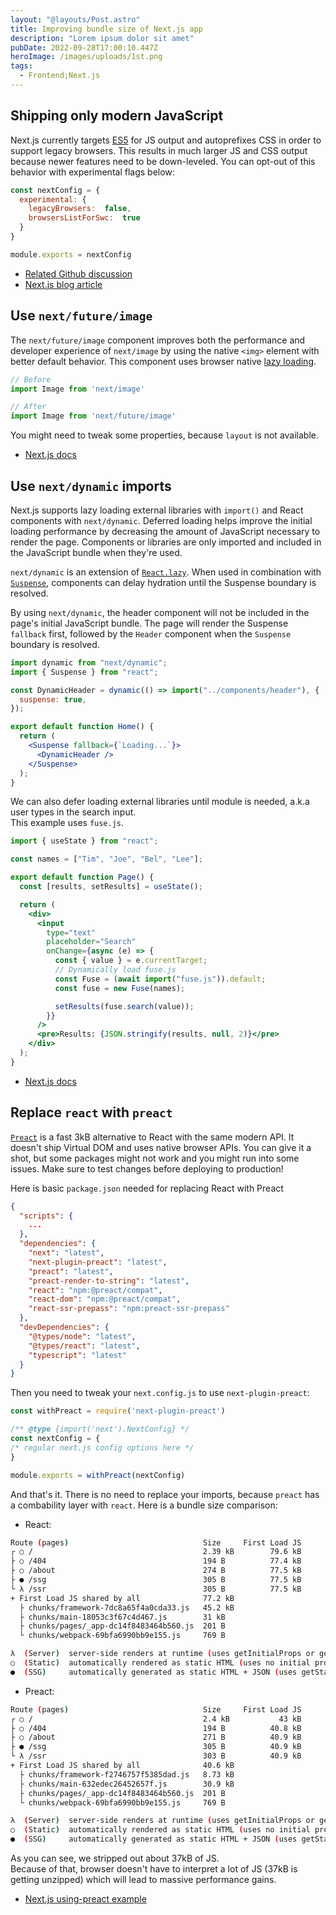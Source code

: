 ```yaml
---
layout: "@layouts/Post.astro"
title: Improving bundle size of Next.js app
description: "Lorem ipsum dolor sit amet"
pubDate: 2022-09-28T17:00:10.447Z
heroImage: /images/uploads/1st.png
tags:
  - Frontend;Next.js
---
```


## Shipping only modern JavaScript

Next.js currently targets [ES5](https://www.w3schools.com/js/js_es5.asp) for JS output and autoprefixes CSS in order to support legacy browsers. This results in much larger JS and CSS output because newer features need to be down-leveled. You can opt-out of this behavior with experimental flags below:

```js
const nextConfig = {
  experimental: {
    legacyBrowsers:  false,
    browsersListForSwc:  true
  }
}

module.exports = nextConfig
```

- [Related Github discussion](https://github.com/vercel/next.js/discussions/33227)
- [Next.js blog article](https://nextjs.org/blog/next-12-2#other-improvements)

## Use `next/future/image`

The `next/future/image` component improves both the performance and developer experience of `next/image` by using the native `<img>` element with better default behavior.
This component uses browser native [lazy loading](https://caniuse.com/loading-lazy-attr).

```jsx
// Before
import Image from 'next/image'

// After
import Image from 'next/future/image'
```

You might need to tweak some properties, because `layout` is not available.

- [Next.js docs](https://nextjs.org/docs/api-reference/next/future/image)

## Use `next/dynamic` imports

Next.js supports lazy loading external libraries with `import()` and React components with `next/dynamic`. Deferred loading helps improve the initial loading performance by decreasing the amount of JavaScript necessary to render the page. Components or libraries are only imported and included in the JavaScript bundle when they're used.

`next/dynamic` is an extension of [`React.lazy`](https://reactjs.org/docs/code-splitting.html#reactlazy). When used in combination with [`Suspense`](https://reactjs.org/docs/react-api.html#reactsuspense), components can delay hydration until the Suspense boundary is resolved.

By using `next/dynamic`, the header component will not be included in the page's initial JavaScript bundle. The page will render the Suspense `fallback` first, followed by the `Header` component when the `Suspense` boundary is resolved.

```jsx
import dynamic from "next/dynamic";
import { Suspense } from "react";

const DynamicHeader = dynamic(() => import("../components/header"), {
  suspense: true,
});

export default function Home() {
  return (
    <Suspense fallback={`Loading...`}>
      <DynamicHeader />
    </Suspense>
  );
}
```

We can also defer loading external libraries until module is needed, a.k.a user types in the search input.  
This example uses `fuse.js`.

```jsx
import { useState } from "react";

const names = ["Tim", "Joe", "Bel", "Lee"];

export default function Page() {
  const [results, setResults] = useState();

  return (
    <div>
      <input
        type="text"
        placeholder="Search"
        onChange={async (e) => {
          const { value } = e.currentTarget;
          // Dynamically load fuse.js
          const Fuse = (await import("fuse.js")).default;
          const fuse = new Fuse(names);

          setResults(fuse.search(value));
        }}
      />
      <pre>Results: {JSON.stringify(results, null, 2)}</pre>
    </div>
  );
}
```

- [Next.js docs](https://nextjs.org/docs/advanced-features/dynamic-import)

## Replace `react` with `preact`

[`Preact`](https://preactjs.com) is a fast 3kB alternative to React with the same modern API. It doesn't ship Virtual DOM and uses native browser APIs. You can give it a shot, but some packages might not work and you might run into some issues. Make sure to test changes before deploying to production!

Here is basic `package.json` needed for replacing React with Preact

```json
{
  "scripts": {
    ...
  },
  "dependencies": {
    "next": "latest",
	"next-plugin-preact": "latest",
    "preact": "latest",
    "preact-render-to-string": "latest",
    "react": "npm:@preact/compat",
    "react-dom": "npm:@preact/compat",
    "react-ssr-prepass": "npm:preact-ssr-prepass"
  },
  "devDependencies": {
    "@types/node": "latest",
    "@types/react": "latest",
    "typescript": "latest"
  }
}
```

Then you need to tweak your `next.config.js` to use `next-plugin-preact`:

```js
const withPreact = require('next-plugin-preact')

/** @type {import('next').NextConfig} */
const nextConfig = {
/* regular next.js config options here */
}

module.exports = withPreact(nextConfig)
```

And that's it. There is no need to replace your imports, because `preact` has a combability layer with `react`.
Here is a bundle size comparison:

- React:

```bash
Route (pages)                              Size     First Load JS
┌ ○ /                                      2.39 kB        79.6 kB
├ ○ /404                                   194 B          77.4 kB
├ ○ /about                                 274 B          77.5 kB
├ ● /ssg                                   305 B          77.5 kB
└ λ /ssr                                   305 B          77.5 kB
+ First Load JS shared by all              77.2 kB
  ├ chunks/framework-7dc8a65f4a0cda33.js   45.2 kB
  ├ chunks/main-18053c3f67c4d467.js        31 kB
  ├ chunks/pages/_app-dc14f8483464b560.js  201 B
  └ chunks/webpack-69bfa6990bb9e155.js     769 B

λ  (Server)  server-side renders at runtime (uses getInitialProps or getServerSideProps)
○  (Static)  automatically rendered as static HTML (uses no initial props)
●  (SSG)     automatically generated as static HTML + JSON (uses getStaticProps)
```

- Preact:

```bash
Route (pages)                              Size     First Load JS
┌ ○ /                                      2.4 kB           43 kB
├ ○ /404                                   194 B          40.8 kB
├ ○ /about                                 271 B          40.9 kB
├ ● /ssg                                   305 B          40.9 kB
└ λ /ssr                                   303 B          40.9 kB
+ First Load JS shared by all              40.6 kB
  ├ chunks/framework-f2746757f5385dad.js   8.73 kB
  ├ chunks/main-632edec26452657f.js        30.9 kB
  ├ chunks/pages/_app-dc14f8483464b560.js  201 B
  └ chunks/webpack-69bfa6990bb9e155.js     769 B

λ  (Server)  server-side renders at runtime (uses getInitialProps or getServerSideProps)
○  (Static)  automatically rendered as static HTML (uses no initial props)
●  (SSG)     automatically generated as static HTML + JSON (uses getStaticProps)
```

As you can see, we stripped out about 37kB of JS.  
Because of that, browser doesn't have to interpret a lot of JS (37kB is getting unzipped) which will lead to massive performance gains.

- [Next.js using-preact example](https://github.com/vercel/next.js/tree/canary/examples/using-preact)
